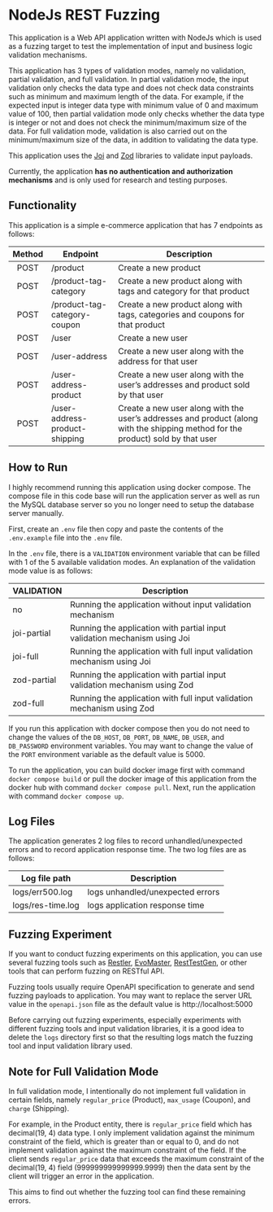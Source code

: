 # NodeJs REST Fuzzing
This application is a Web API application written with NodeJs which is used as a fuzzing target to test the implementation of input and business logic validation mechanisms.

This application has 3 types of validation modes, namely no validation, partial validation, and full validation. In partial validation mode, the input validation only checks the data type and does not check data constraints such as minimum and maximum length of the data. For example, if the expected input is integer data type with minimum value of 0 and maximum value of 100, then partial validation mode only checks whether the data type is integer or not and does not check the minimum/maximum size of the data. For full validation mode, validation is also carried out on the minimum/maximum size of the data, in addition to validating the data type.

This application uses the [Joi](https://joi.dev/) and [Zod](https://zod.dev/) libraries to validate input payloads.

Currently, the application <b>has no authentication and authorization mechanisms</b> and is only used for research and testing purposes.

## Functionality
This application is a simple e-commerce application that has 7 endpoints as follows:

| Method | Endpoint                       | Description                                                                                                                      |
|:------:|--------------------------------|----------------------------------------------------------------------------------------------------------------------------------|
|  POST  | /product                       | Create a new product                                                                                                             |
|  POST  | /product-tag-category          | Create a new product along with tags and category for that product                                                               |
|  POST  | /product-tag-category-coupon   | Create a new product along with tags, categories and coupons for that product                                                    |
|  POST  | /user                          | Create a new user                                                                                                                |
|  POST  | /user-address                  | Create a new user along with the address for that user                                                                           |
|  POST  | /user-address-product          | Create a new user along with the user’s addresses and product sold by that user                                                  |
|  POST  | /user-address-product-shipping | Create a new user along with the user’s addresses and product (along with the shipping method for the product) sold by that user |

## How to Run
I highly recommend running this application using docker compose. The compose file in this code base will run the application server as well as run the MySQL database server so you no longer need to setup the database server manually.

First, create an `.env` file then copy and paste the contents of the `.env.example` file into the `.env` file.

In the `.env` file, there is a `VALIDATION` environment variable that can be filled with 1 of the 5 available validation modes. An explanation of the validation mode value is as follows:

| VALIDATION  | Description                                                               |
|-------------|---------------------------------------------------------------------------|
| no          | Running the application without input validation mechanism                |
| joi-partial | Running the application with partial input validation mechanism using Joi |
| joi-full    | Running the application with full input validation mechanism using Joi    |
| zod-partial | Running the application with partial input validation mechanism using Zod |
| zod-full    | Running the application with full input validation mechanism using Zod    |

If you run this application with docker compose then you do not need to change the values of the `DB_HOST`, `DB_PORT`, `DB_NAME`, `DB_USER`, and `DB_PASSWORD` environment variables. You may want to change the value of the `PORT` environment variable as the default value is 5000.

To run the application, you can build docker image first with command `docker compose build` or pull the docker image of this application from the docker hub with command `docker compose pull`. Next, run the application with command `docker compose up`.

## Log Files
The application generates 2 log files to record unhandled/unexpected errors and to record application response time. The two log files are as follows:

| Log file path     | Description                      |
|-------------------|----------------------------------|
| logs/err500.log   | logs unhandled/unexpected errors |
| logs/res-time.log | logs application response time   |

## Fuzzing Experiment
If you want to conduct fuzzing experiments on this application, you can use several fuzzing tools such as [Restler](https://github.com/microsoft/restler-fuzzer), [EvoMaster](https://github.com/EMResearch/EvoMaster), [RestTestGen](https://github.com/SeUniVr/RestTestGen), or other tools that can perform fuzzing on RESTful API.

Fuzzing tools usually require OpenAPI specification to generate and send fuzzing payloads to application. You may want to replace the server URL value in the `openapi.json` file as the default value is http://localhost:5000

Before carrying out fuzzing experiments, especially experiments with different fuzzing tools and input validation libraries, it is a good idea to delete the `logs` directory first so that the resulting logs match the fuzzing tool and input validation library used.

## Note for Full Validation Mode
In full validation mode, I intentionally do not implement full validation in certain fields, namely `regular_price` (Product), `max_usage` (Coupon), and `charge` (Shipping).

For example, in the Product entity, there is `regular_price` field which has decimal(19, 4) data type. I only implement validation against the minimum constraint of the field, which is greater than or equal to 0, and do not implement validation against the maximum constraint of the field. If the client sends `regular_price` data that exceeds the maximum constraint of the decimal(19, 4) field (999999999999999.9999) then the data sent by the client will trigger an error in the application.

This aims to find out whether the fuzzing tool can find these remaining errors.
